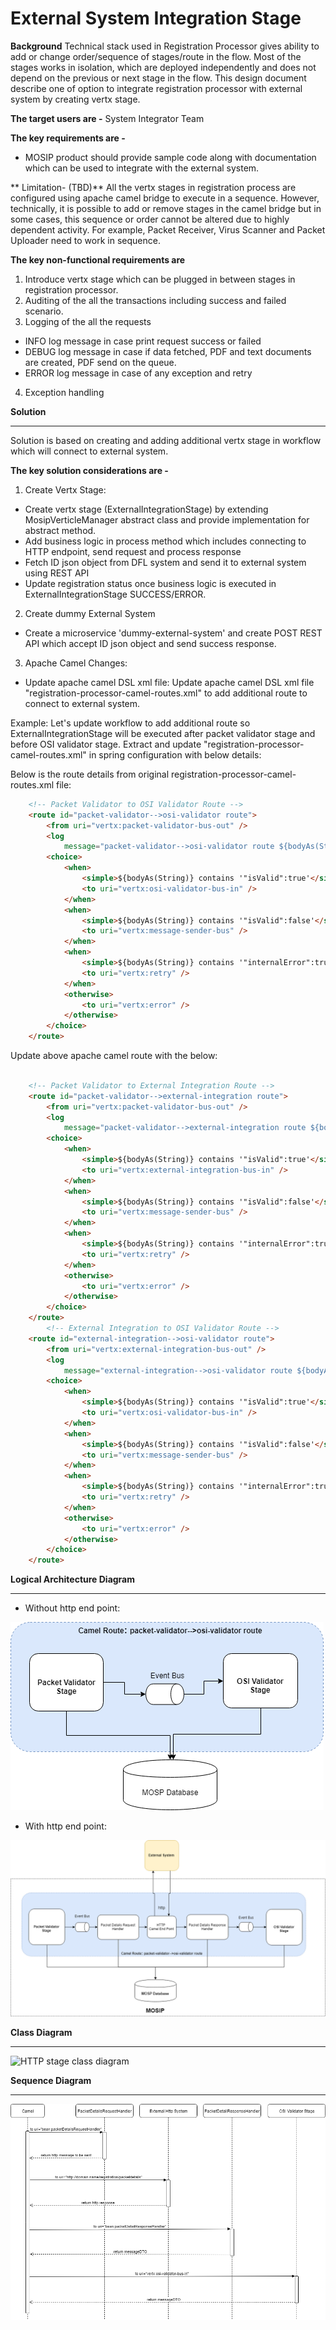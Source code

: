 
# External System Integration Stage 

**Background**
Technical stack used in Registration Processor gives ability to add or change order/sequence of stages/route in the flow. Most of the stages works in isolation, which are deployed independently and does not depend on the previous or next stage in the flow. This design document describe one of option to integrate registration processor with external system by creating vertx stage. 

**The target users are -**
System Integrator Team

**The key requirements are -**
-	MOSIP product should provide sample code along with documentation which can be used to integrate with the external system.

** Limitation- (TBD)**
All the vertx stages in registration process are configured using apache camel bridge to execute in a sequence. However, technically, it is possible to add or remove stages in the camel bridge but in some cases, this sequence or order cannot be altered due to highly dependent activity. For example, Packet Receiver, Virus Scanner and Packet Uploader need to work in sequence. 

**The key non-functional requirements are**
1.	Introduce vertx stage which can be plugged in between stages in registration processor.
2.  Auditing of the all the transactions including success and failed scenario.
3.	Logging of the all the requests
- 	INFO log message in case print request success or failed
- 	DEBUG log message in case if data fetched, PDF and text documents are created, PDF send on the queue.
- 	ERROR log message in case of any exception and retry
4.	Exception handling


**Solution**

------------

Solution is based on creating and adding additional vertx stage in workflow which will connect to external system.

**The key solution considerations are -**
1.	Create Vertx Stage:
- Create vertx stage (ExternalIntegrationStage) by extending MosipVerticleManager abstract class and provide implementation for abstract method. 
- Add business logic in process method which includes connecting to HTTP endpoint, send request and process response
- Fetch ID json object from DFL system and send it to external system using REST API
- Update registration status once business logic is executed in ExternalIntegrationStage SUCCESS/ERROR.

2.  Create dummy External System
- Create a microservice 'dummy-external-system' and create POST REST API which accept ID json object and send success response.

3.	Apache Camel Changes:
- 	Update apache camel DSL xml file:
Update apache camel DSL xml file "registration-processor-camel-routes.xml" to add additional route to connect to external system. 

Example: Let's update workflow to add additional route so ExternalIntegrationStage will be executed after packet validator stage and before OSI validator stage. Extract and update "registration-processor-camel-routes.xml" in spring configuration with below details:
	
Below is the route details from original registration-processor-camel-routes.xml file:

```html
	<!-- Packet Validator to OSI Validator Route -->
	<route id="packet-validator-->osi-validator route">
		<from uri="vertx:packet-validator-bus-out" />
		<log
			message="packet-validator-->osi-validator route ${bodyAs(String)}" />
		<choice>
			<when>
				<simple>${bodyAs(String)} contains '"isValid":true'</simple>
				<to uri="vertx:osi-validator-bus-in" />
			</when>
			<when>
				<simple>${bodyAs(String)} contains '"isValid":false'</simple>
				<to uri="vertx:message-sender-bus" />
			</when>
			<when>
				<simple>${bodyAs(String)} contains '"internalError":true'</simple>
				<to uri="vertx:retry" />
			</when>
			<otherwise>
				<to uri="vertx:error" />
			</otherwise>
		</choice>
	</route>
```
Update above apache camel route with the below:

```html

	<!-- Packet Validator to External Integration Route -->
	<route id="packet-validator-->external-integration route">
		<from uri="vertx:packet-validator-bus-out" />
		<log
			message="packet-validator-->external-integration route ${bodyAs(String)}" />
		<choice>
			<when>
				<simple>${bodyAs(String)} contains '"isValid":true'</simple>
				<to uri="vertx:external-integration-bus-in" />
			</when>
			<when>
				<simple>${bodyAs(String)} contains '"isValid":false'</simple>
				<to uri="vertx:message-sender-bus" />
			</when>
			<when>
				<simple>${bodyAs(String)} contains '"internalError":true'</simple>
				<to uri="vertx:retry" />
			</when>
			<otherwise>
				<to uri="vertx:error" />
			</otherwise>
		</choice>
	</route>
		<!-- External Integration to OSI Validator Route -->
	<route id="external-integration-->osi-validator route">
		<from uri="vertx:external-integration-bus-out" />
		<log
			message="external-integration-->osi-validator route ${bodyAs(String)}" />
		<choice>
			<when>
				<simple>${bodyAs(String)} contains '"isValid":true'</simple>
				<to uri="vertx:osi-validator-bus-in" />
			</when>
			<when>
				<simple>${bodyAs(String)} contains '"isValid":false'</simple>
				<to uri="vertx:message-sender-bus" />
			</when>
			<when>
				<simple>${bodyAs(String)} contains '"internalError":true'</simple>
				<to uri="vertx:retry" />
			</when>
			<otherwise>
				<to uri="vertx:error" />
			</otherwise>
		</choice>
	</route>

```

**Logical Architecture Diagram**



------------
- Without http end point:

![HTTP stage diagram](_images/registration_external_without_http_integration.png)

- With http end point:

![HTTP stage diagram](_images/registration_external_with_http_integration.png)


**Class Diagram**

------------

![HTTP stage class diagram](_images/http_stage_class_diagram.png)

**Sequence Diagram**

------------

![Reprocess sequence diagram](_images/http_stage_seq_diagram.png) 
